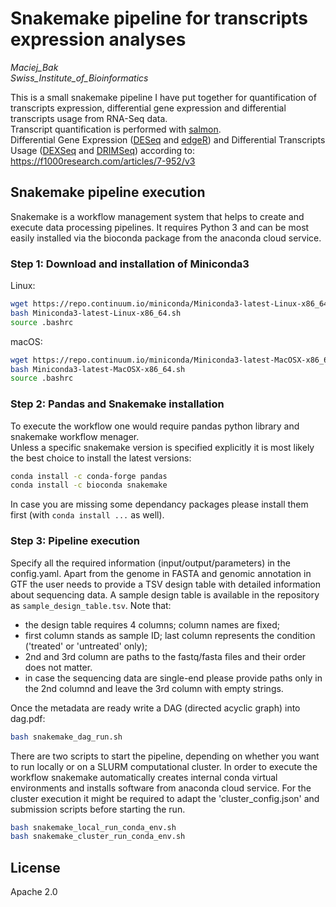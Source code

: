 # Snakemake pipeline for transcripts expression analyses
*Maciej_Bak  
Swiss_Institute_of_Bioinformatics*

This is a small snakemake pipeline I have put together for quantification of transcripts expression, differential gene expression and differential transcripts usage from RNA-Seq data.  
Transcript quantification is performed with [salmon](https://combine-lab.github.io/salmon/).  
Differential Gene Expression ([DESeq](https://bioconductor.org/packages/release/bioc/html/DESeq.html) and [edgeR](https://bioconductor.org/packages/release/bioc/html/edgeR.html)) and Differential Transcripts Usage ([DEXSeq](https://bioconductor.org/packages/release/bioc/html/DEXSeq.html) and [DRIMSeq](https://bioconductor.org/packages/release/bioc/html/DRIMSeq.html)) according to: https://f1000research.com/articles/7-952/v3

## Snakemake pipeline execution
Snakemake is a workflow management system that helps to create and execute data processing pipelines. It requires Python 3 and can be most easily installed via the bioconda package from the anaconda cloud service.

### Step 1: Download and installation of Miniconda3
Linux:
  ```bash
  wget https://repo.continuum.io/miniconda/Miniconda3-latest-Linux-x86_64.sh
  bash Miniconda3-latest-Linux-x86_64.sh
  source .bashrc
  ```

macOS:
  ```bash
  wget https://repo.continuum.io/miniconda/Miniconda3-latest-MacOSX-x86_64.sh
  bash Miniconda3-latest-MacOSX-x86_64.sh
  source .bashrc
  ```
### Step 2: Pandas and Snakemake installation

To execute the workflow one would require pandas python library and snakemake workflow menager.  
Unless a  specific snakemake version is specified explicitly it is most likely the best choice to install the latest versions:
  ```bash
  conda install -c conda-forge pandas
  conda install -c bioconda snakemake
  ```

In case you are missing some dependancy packages please install them first (with `conda install ...` as well).

### Step 3: Pipeline execution
Specify all the required information (input/output/parameters) in the config.yaml. Apart from the genome in FASTA and genomic annotation in GTF the user needs to provide a TSV design table with detailed information about sequencing data. A sample design table is available in the repository as `sample_design_table.tsv`.
Note that:
* the design table requires 4 columns; column names are fixed;
* first column stands as sample ID; last column represents the condition ('treated' or 'untreated' only);
* 2nd and 3rd column are paths to the fastq/fasta files and their order does not matter.
* in case the sequencing data are single-end please provide paths only in the 2nd columnd and leave the 3rd column with empty strings.

Once the metadata are ready write a DAG (directed acyclic graph) into dag.pdf:
  ```bash
  bash snakemake_dag_run.sh
  ```

There are two scripts to start the pipeline, depending on whether you want to run locally or on a SLURM computational cluster. In order to execute the workflow snakemake automatically creates internal conda virtual environments and installs software from anaconda cloud service. For the cluster execution it might be required to adapt the 'cluster_config.json' and submission scripts before starting the run.
  ```bash
  bash snakemake_local_run_conda_env.sh
  bash snakemake_cluster_run_conda_env.sh
  ```

## License

Apache 2.0
